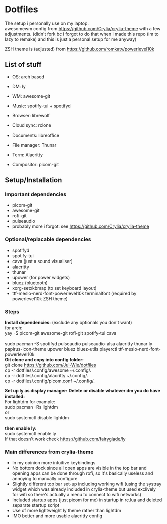 # Dotfiles
The setup i personally use on my laptop. \
awesomewm config from https://github.com/Crylia/crylia-theme with a few adjustments. (didn't fork bc i forgot to do that when i made this repo (im to lazy to remake) and this is just a personal setup for me anyway)

ZSH theme is (adjusted) from https://github.com/romkatv/powerlevel10k

## List of stuff
- OS: arch based
- DM: ly
- WM: awesome-git
  
- Music: spotify-tui + spotifyd
- Browser: librewolf
- Cloud sync: rclone
- Documents: libreoffice
- File manager: Thunar
- Term: Alacritty
- Compositor: picom-git

## Setup/Installation
### Important dependencies
- picom-git
- awesome-git
- rofi-git
- pulseaudio
- probably more i forgot: see https://github.com/Crylia/crylia-theme
  
### Optional/replacable dependencies
- spotifyd
- spotify-tui
- cava (just a sound visualiser)
- alacritty
- thunar
- upower (for power widgets)
- bluez (bluetooth)
- xorg-setxkbmap (to set keyboard layout)
- ttf-meslo-nerd-font-powerlevel10k terminalfont (required by powerlevel10k ZSH theme)
  
### Steps
**Install dependencies:** (exclude any optionals you don't want)\
  for arch: \
  yay -S picom-git awesome-git rofi-git spotify-tui cava \
\
  sudo pacman -S spotifyd pulseaudio pulseaudio-alsa alacritty thunar ly papirus-icon-theme upower bluez bluez-utils playerctl ttf-meslo-nerd-font-powerlevel10k
\
**Git clone and copy into config folder:** \
  git clone https://github.com/Jul-Wie/dotfiles \
  cp -r dotfiles/.config/awesome ~/.config/. \
  cp -r dotfiles/.config/alacritty ~/.config/. \
  cp -r dotfiles/.config/picom.conf ~/.config/. 

**Set up ly as display manager:**
  **Delete or disable whatever dm you do have installed:** \
  For lightdm for example: \
  sudo pacman -Rs lightdm \
  or \
  sudo systemctl disable lightdm \
\
  **then enable ly:** \
  sudo systemctl enable ly \
If that doesn't work check https://github.com/fairyglade/ly
### Main differences from crylia-theme
- In my opinion more intuitive keybindings
- No bottom dock since all open apps are visible in the top bar and opening apps can be done through rofi, so it's basically useless and annoying to manually configure
- Slightly different top bar set-up including working wifi (using  the systray widget which was already included in crylia-theme but used exclively for wifi so there's actually a menu to connect to wifi networks)
- Included startup apps (just picom for me) in startup in rc.lua and deleted separate startup script
- Use of more lightweight ly theme rather than lightdm
- IMO better and more usable alacritty config
  
